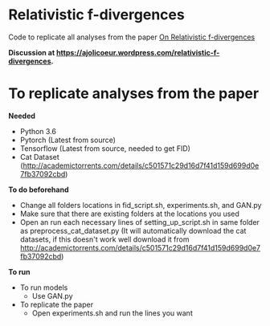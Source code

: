# Relativistic f-divergences

Code to replicate all analyses from the paper [On Relativistic f-divergences](http://arxiv.org/abs/1901.02474)

**Discussion at https://ajolicoeur.wordpress.com/relativistic-f-divergences.**

# To replicate analyses from the paper

**Needed**

* Python 3.6
* Pytorch (Latest from source)
* Tensorflow (Latest from source, needed to get FID)
* Cat Dataset (http://academictorrents.com/details/c501571c29d16d7f41d159d699d0e7fb37092cbd)

**To do beforehand**

* Change all folders locations in fid_script.sh, experiments.sh, and GAN.py
* Make sure that there are existing folders at the locations you used
* Open an run each necessary lines of setting_up_script.sh in same folder as preprocess_cat_dataset.py (It will automatically download the cat datasets, if this doesn't work well download it from http://academictorrents.com/details/c501571c29d16d7f41d159d699d0e7fb37092cbd)


**To run**
* To run models
  * Use GAN.py
* To replicate the paper
  * Open experiments.sh and run the lines you want

